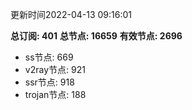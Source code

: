 更新时间2022-04-13 09:16:01

**总订阅: 401**
**总节点: 16659**
**有效节点: 2696**
- ss节点: 669
- v2ray节点: 921
- ssr节点: 918
- trojan节点: 188
